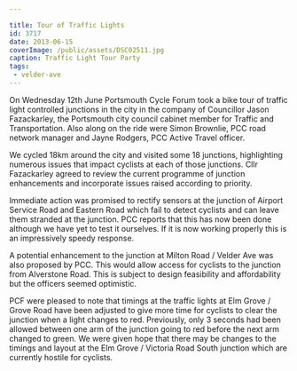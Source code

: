```yaml
---

title: Tour of Traffic Lights
id: 3717
date: 2013-06-15
coverImage: /public/assets/DSC02511.jpg
caption: Traffic Light Tour Party
tags:
 - velder-ave
---
```


On Wednesday 12th June Portsmouth Cycle Forum took a bike tour of traffic light controlled junctions in the city in the company of Councillor Jason Fazackarley, the Portsmouth city council cabinet member for Traffic and Transportation. Also along on the ride were Simon Brownlie, PCC road network manager and Jayne Rodgers, PCC Active Travel officer.

We cycled 18km around the city and visited some 18 junctions, highlighting numerous issues that impact cyclists at each of those junctions. Cllr Fazackarley agreed to review the current programme of junction enhancements and incorporate issues raised according to priority.

Immediate action was promised to rectify sensors at the junction of Airport Service Road and Eastern Road which fail to detect cyclists and can leave them stranded at the junction. PCC reports that this has now been done although we have yet to test it ourselves. If it is now working properly this is an impressively speedy response.

A potential enhancement to the junction at Milton Road / Velder Ave was also proposed by PCC. This would allow access for cyclists to the junction from Alverstone Road. This is subject to design feasibility and affordability but the officers seemed optimistic.

PCF were pleased to note that timings at the traffic lights at Elm Grove / Grove Road have been adjusted to give more time for cyclists to clear the junction when a light changes to red. Previously, only 3 seconds had been allowed between one arm of the junction going to red before the next arm changed to green. We were given hope that there may be changes to the timings and layout at the Elm Grove / Victoria Road South junction which are currently hostile for cyclists.
